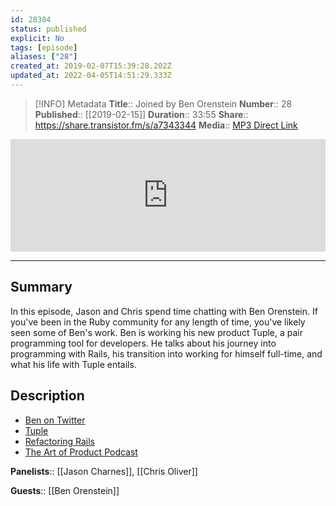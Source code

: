 ```yaml
---
id: 28304
status: published
explicit: No
tags: [episode]
aliases: ["28"]
created_at: 2019-02-07T15:39:28.202Z
updated_at: 2022-04-05T14:51:29.333Z
---
```


> [!INFO] Metadata
> **Title**:: Joined by Ben Orenstein
> **Number**:: 28
> **Published**:: [[2019-02-15]]
> **Duration**:: 33:55
> **Share**:: <https://share.transistor.fm/s/a7343344>
> **Media**:: [MP3 Direct Link](https://dts.podtrac.com/redirect.mp3/media.transistor.fm/a7343344/5259f439.mp3)

<iframe width="100%" height="180" frameborder="no" scrolling="no" seamless src="https://share.transistor.fm/e/a7343344/dark"></iframe>

---

## Summary

In this episode, Jason and Chris spend time chatting with Ben Orenstein. If you've been in the Ruby community for any length of time, you've likely seen some of Ben's work. Ben is working his new product Tuple, a pair programming tool for developers. He talks about his journey into programming with Rails, his transition into working for himself full-time, and what his life with Tuple entails.

## Description

- [Ben on Twitter](https://twitter.com/r00k)
- [Tuple](https://tuple.app)
- [Refactoring Rails](https://www.refactoringrails.io)
- [The Art of Product Podcast](https://artofproductpodcast.com)

**Panelists**:: [[Jason Charnes]], [[Chris Oliver]]

**Guests**:: [[Ben Orenstein]]
